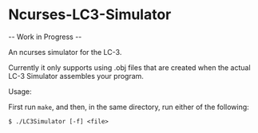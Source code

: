 # Ncurses-LC3-Simulator

-- Work in Progress --

An ncurses simulator for the LC-3.

Currently it only supports using .obj files that are created when the actual LC-3 Simulator assembles your program.

Usage:

First run `make`, and then, in the same directory, run either of the following:

```shell
$ ./LC3Simulator [-f] <file>
```
